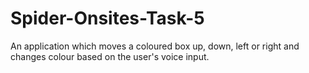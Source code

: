 # Spider-Onsites-Task-5
An application which moves a coloured box up, down, left or right and changes colour based on the user's voice input.
